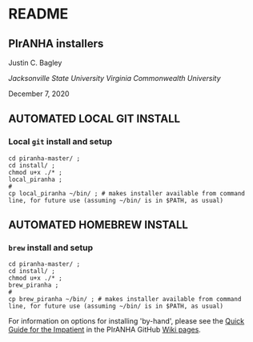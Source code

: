 # README

## PIrANHA installers

Justin C. Bagley

_Jacksonville State University_
_Virginia Commonwealth University_

December 7, 2020

## AUTOMATED LOCAL GIT INSTALL

### Local `git` install and setup

```
cd piranha-master/ ;
cd install/ ;
chmod u+x ./* ;
local_piranha ;
#
cp local_piranha ~/bin/ ; # makes installer available from command line, for future use (assuming ~/bin/ is in $PATH, as usual)
```

## AUTOMATED HOMEBREW INSTALL

### `brew` install and setup

```
cd piranha-master/ ;
cd install/ ;
chmod u+x ./* ;
brew_piranha ;
#
cp brew_piranha ~/bin/ ; # makes installer available from command line, for future use (assuming ~/bin/ is in $PATH, as usual)
```

For information on options for installing 'by-hand', please see the [Quick Guide for the Impatient](https://github.com/justincbagley/piranha/wiki#quick-guide-for-the-impatient) 
in the PIrANHA GitHub [Wiki pages](https://github.com/justincbagley/piranha/wiki).
